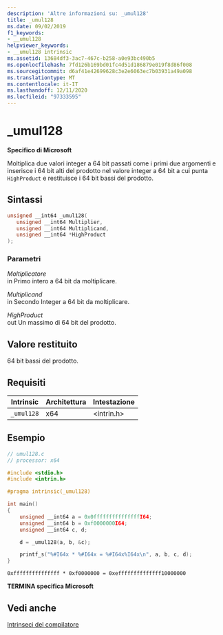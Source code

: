 ```yaml
---
description: 'Altre informazioni su: _umul128'
title: _umul128
ms.date: 09/02/2019
f1_keywords:
- __umul128
helpviewer_keywords:
- __umul128 intrinsic
ms.assetid: 13684df3-3ac7-467c-b258-a0e93bc490b5
ms.openlocfilehash: 7fd126b169bd01fc4d51d186879e019f8d86f008
ms.sourcegitcommit: d6af41e42699628c3e2e6063ec7b03931a49a098
ms.translationtype: MT
ms.contentlocale: it-IT
ms.lasthandoff: 12/11/2020
ms.locfileid: "97333595"
---
```

# <a name="_umul128"></a>_umul128

**Specifico di Microsoft**

Moltiplica due valori integer a 64 bit passati come i primi due argomenti e inserisce i 64 bit alti del prodotto nel valore integer a 64 bit a cui punta `HighProduct` e restituisce i 64 bit bassi del prodotto.

## <a name="syntax"></a>Sintassi

```C
unsigned __int64 _umul128(
   unsigned __int64 Multiplier,
   unsigned __int64 Multiplicand,
   unsigned __int64 *HighProduct
);
```

### <a name="parameters"></a>Parametri

*Moltiplicatore*\
in Primo intero a 64 bit da moltiplicare.

*Multiplicand*\
in Secondo Integer a 64 bit da moltiplicare.

*HighProduct*\
out Un massimo di 64 bit del prodotto.

## <a name="return-value"></a>Valore restituito

64 bit bassi del prodotto.

## <a name="requirements"></a>Requisiti

|Intrinsic|Architettura|Intestazione|
|---------------|------------------|------------|
|`_umul128`|x64|\<intrin.h>|

## <a name="example"></a>Esempio

```C
// umul128.c
// processor: x64

#include <stdio.h>
#include <intrin.h>

#pragma intrinsic(_umul128)

int main()
{
    unsigned __int64 a = 0x0fffffffffffffffI64;
    unsigned __int64 b = 0xf0000000I64;
    unsigned __int64 c, d;

    d = _umul128(a, b, &c);

    printf_s("%#I64x * %#I64x = %#I64x%I64x\n", a, b, c, d);
}
```

```Output
0xfffffffffffffff * 0xf0000000 = 0xeffffffffffffff10000000
```

**TERMINA specifica Microsoft**

## <a name="see-also"></a>Vedi anche

[Intrinseci del compilatore](../intrinsics/compiler-intrinsics.md)
